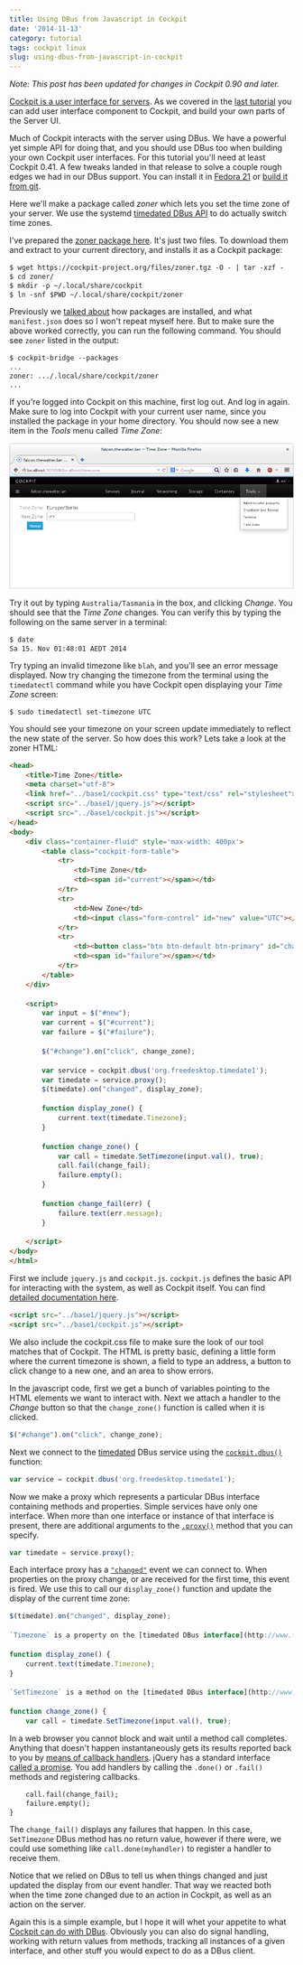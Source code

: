 ```yaml
---
title: Using DBus from Javascript in Cockpit
date: '2014-11-13'
category: tutorial
tags: cockpit linux
slug: using-dbus-from-javascript-in-cockpit
---
```


*Note: This post has been updated for changes in Cockpit 0.90 and later.*

[Cockpit is a user interface for servers](https://cockpit-project.org). As we covered in the [last tutorial](https://cockpit-project.org/blog/creating-plugins-for-the-cockpit-user-interface.html) you can add user interface component to Cockpit, and build your own parts of the Server UI.

Much of Cockpit interacts with the server using DBus. We have a powerful yet simple API for doing that, and you should use DBus too when building your own Cockpit user interfaces. For this tutorial you'll need at least Cockpit 0.41. A few tweaks landed in that release to solve a couple rough edges we had in our DBus support. You can install it in [Fedora 21](https://lists.fedorahosted.org/pipermail/cockpit-devel/2014-November/000196.html) or [build it from git](https://github.com/cockpit-project/cockpit/blob/master/HACKING.md).

Here we'll make a package called *zoner* which lets you set the time zone of your server. We use the systemd [timedated DBus API](http://www.freedesktop.org/wiki/Software/systemd/timedated/) to do actually switch time zones.

I've prepared the [zoner package here](https://cockpit-project.org/files/zoner.tgz). It's just two files. To download them and extract to your current directory, and installs it as a Cockpit package:

```text
$ wget https://cockpit-project.org/files/zoner.tgz -O - | tar -xzf -
$ cd zoner/
$ mkdir -p ~/.local/share/cockpit
$ ln -snf $PWD ~/.local/share/cockpit/zoner
```

Previously we [talked about](https://cockpit-project.org/blog/creating-plugins-for-the-cockpit-user-interface.html) how packages are installed, and what `manifest.json` does so I won't repeat myself here. But to make sure the above worked correctly, you can run the following command. You should see `zoner` listed in the output:

```text
$ cockpit-bridge --packages
...
zoner: .../.local/share/cockpit/zoner
...
```

If you're logged into Cockpit on this machine, first log out. And log in again. Make sure to log into Cockpit with your current user name, since you installed the package in your home directory. You should now see a new item in the *Tools* menu called *Time Zone*:

![Pinger tool](/images/cockpit-zoner-tool.png)

Try it out by typing `Australia/Tasmania` in the box, and clicking *Change*. You should see that the *Time Zone* changes. You can verify this by typing the following on the same server in a terminal:

```text
$ date
Sa 15. Nov 01:48:01 AEDT 2014
```

Try typing an invalid timezone like `blah`, and you'll see an error message displayed. Now try changing the timezone from the terminal using the `timedatectl` command while you have Cockpit open displaying your *Time Zone* screen:

```text
$ sudo timedatectl set-timezone UTC
```

You should see your timezone on your screen update immediately to reflect the new state of the server. So how does this work? Lets take a look at the zoner HTML:

```html
<head>
    <title>Time Zone</title>
    <meta charset="utf-8">
    <link href="../base1/cockpit.css" type="text/css" rel="stylesheet">
    <script src="../base1/jquery.js"></script>
    <script src="../base1/cockpit.js"></script>
</head>
<body>
    <div class="container-fluid" style='max-width: 400px'>
        <table class="cockpit-form-table">
            <tr>
                <td>Time Zone</td>
                <td><span id="current"></span></td>
            </tr>
            <tr>
                <td>New Zone</td>
                <td><input class="form-control" id="new" value="UTC"></td>
            </tr>
            <tr>
                <td><button class="btn btn-default btn-primary" id="change">Change</button></td>
                <td><span id="failure"></span></td>
            </tr>
        </table>
    </div>

    <script>
        var input = $("#new");
        var current = $("#current");
        var failure = $("#failure");

        $("#change").on("click", change_zone);

        var service = cockpit.dbus('org.freedesktop.timedate1');
        var timedate = service.proxy();
        $(timedate).on("changed", display_zone);

        function display_zone() {
            current.text(timedate.Timezone);
        }

        function change_zone() {
            var call = timedate.SetTimezone(input.val(), true);
            call.fail(change_fail);
            failure.empty();
        }

        function change_fail(err) {
            failure.text(err.message);
        }

    </script>
</body>
</html>
```

First we include `jquery.js` and `cockpit.js`. `cockpit.js` defines the basic API for interacting with the system, as well as Cockpit itself. You can find [detailed documentation here](https://cockpit-project.org/guide/latest/api-cockpit.html).

```html
<script src="../base1/jquery.js"></script>
<script src="../base1/cockpit.js"></script>
```

We also include the cockpit.css file to make sure the look of our tool matches that of Cockpit. The HTML is pretty basic, defining a little form where the current timezone is shown, a field to type an address, a button to click change to a new one, and an area to show errors.

In the javascript code, first we get a bunch of variables pointing to the HTML elements we want to interact with.
Next we attach a handler to the *Change* button so that the `change_zone()` function is called when it is clicked.

```javascript
$("#change").on("click", change_zone);
```

Next we connect to the [timedated](http://www.freedesktop.org/wiki/Software/systemd/timedated/) DBus service using the [`cockpit.dbus()`](https://cockpit-project.org/guide/latest/api-cockpit.html#latest-dbus-dbus) function:

```javascript
var service = cockpit.dbus('org.freedesktop.timedate1');
```

Now we make a proxy which represents a particular DBus interface containing methods and properties. Simple services have only one interface. When more than one interface or instance of that interface is present, there are additional arguments to the [`.proxy()`](https://cockpit-project.org/guide/latest/api-cockpit.html#latest-dbus-proxy) method that you can specify.

```javascript
var timedate = service.proxy();
```

Each interface proxy has a [`"changed"`](https://cockpit-project.org/guide/latest/api-cockpit.html#latest-dbus-proxy-onchanged) event we can connect to. When properties on the proxy change, or are received for the first time, this event is fired. We use this to call our `display_zone()` function and update the display of the current time zone:

```javascript
$(timedate).on("changed", display_zone);

`Timezone` is a property on the [timedated DBus interface](http://www.freedesktop.org/wiki/Software/systemd/timedated/). We can access these properties directly, and the proxy will keep them up to date. Here we use the property to update our display of the current time zone:

function display_zone() {
    current.text(timedate.Timezone);
}

`SetTimezone` is a method on the [timedated DBus interface](http://www.freedesktop.org/wiki/Software/systemd/timedated/) interface, and we can invoke it directly as we would a javascript function. In this case we pass the arguments the DBus method expects, a `timezone` string, and a `user_interaction` boolean.

function change_zone() {
    var call = timedate.SetTimezone(input.val(), true);
```

In a web browser you cannot block and wait until a method call completes. Anything that doesn't happen instantaneously gets its results reported back to you by [means of callback handlers](https://cockpit-project.org/guide/latest/api-cockpit.html#latest-dbus-done). jQuery has a standard interface [called a promise](http://api.jquery.com/deferred.promise/). You add handlers by calling the `.done()` or `.fail()` methods and registering callbacks.

```unknown
    call.fail(change_fail);
    failure.empty();
}
```

The `change_fail()` displays any failures that happen. In this case, `SetTimezone` DBus method has no return value, however if there were, we could use something like `call.done(myhandler)` to register a handler to receive them.

Notice that we relied on DBus to tell us when things changed and just updated the display from our event handler. That way we reacted both when the time zone changed due to an action in Cockpit, as well as an action on the server.

Again this is a simple example, but I hope it will whet your appetite to what [Cockpit can do with DBus](https://cockpit-project.org/guide/latest/api-cockpit.html#latest-dbus). Obviously you can also do signal handling, working with return values from methods, tracking all instances of a given interface, and other stuff you would expect to do as a DBus client.

